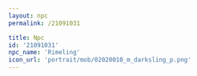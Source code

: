 ```yaml
---
layout: npc
permalink: /21091031

title: Npc
id: '21091031'
npc_name: 'Rimeling'
icon_url: 'portrait/mob/02020010_m_darksling_p.png'
---
```

